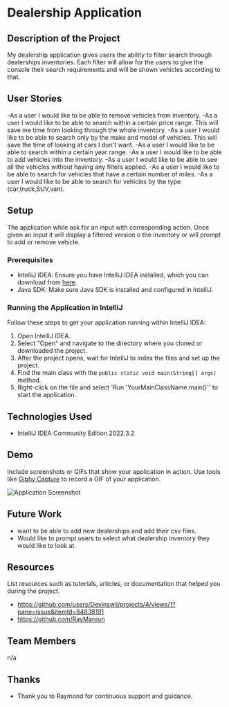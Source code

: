 # Dealership Application

## Description of the Project

My dealership application gives users the ability to filter search through dealerships inventories. Each filter will allow for the users to give the console their search requirements and will be shown vehicles according to that.



## User Stories

-As a user I would like to be able to remove vehicles from inventory.
-As a user I would like to be able to search within a certain price range. This will save me time from looking through the whole inventory.
-As a user I would like to be able to search only by the make and model of vehicles. This will save the time of looking at cars I don't want.
-As a user I would like to be able to search within a certain year range.
-As a user I would like to be able to add vehicles into the inventory.
-As a user I would like to be able to see all the vehicles without having any filters applied.
-As a user I would like to be able to search for vehicles that have a certain number of miles.
-As a user I would like to be able to search for vehicles by the type (car,truck,SUV,van).

## Setup

The application while ask for an input with corresponding action. Once given an input it will display a filtered version o the inventory or will prompt to add or remove vehicle.

### Prerequisites

- IntelliJ IDEA: Ensure you have IntelliJ IDEA installed, which you can download from [here](https://www.jetbrains.com/idea/download/).
- Java SDK: Make sure Java SDK is installed and configured in IntelliJ.

### Running the Application in IntelliJ

Follow these steps to get your application running within IntelliJ IDEA:

1. Open IntelliJ IDEA.
2. Select "Open" and navigate to the directory where you cloned or downloaded the project.
3. After the project opens, wait for IntelliJ to index the files and set up the project.
4. Find the main class with the `public static void main(String[] args)` method.
5. Right-click on the file and select 'Run 'YourMainClassName.main()'' to start the application.

## Technologies Used

- IntelliJ IDEA Community Edition 2022.3.2

## Demo

Include screenshots or GIFs that show your application in action. Use tools like [Giphy Capture](https://giphy.com/apps/giphycapture) to record a GIF of your application.

![Application Screenshot](path/to/your/screenshot.png)

## Future Work

- want to be able to add new dealerships and add their csv files.
- Would like to prompt users to select what dealership inventory they would like to look at.


## Resources

List resources such as tutorials, articles, or documentation that helped you during the project.

- https://github.com/users/Devinswil/projects/4/views/1?pane=issue&itemId=84838191
- https://github.com/RayMaroun

## Team Members

n/a

## Thanks



- Thank you to Raymond for continuous support and guidance.
